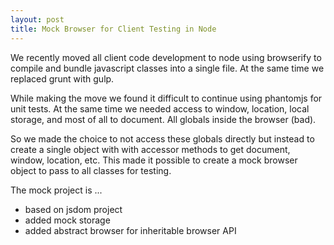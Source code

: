 ```yaml
---
layout: post
title: Mock Browser for Client Testing in Node
---
```


We recently moved all client code development to node using browserify to compile and bundle javascript classes into a single file.  At the same time we replaced grunt with gulp.

While making the move we found it difficult to continue using phantomjs for unit tests.  At the same time we needed access to window, location, local storage, and most of all to document.  All globals inside the browser (bad).

So we made the choice to not access these globals directly but instead to create a single object with with accessor methods to get document, window, location, etc.  This made it possible to create a mock browser object to pass to all classes for testing.

The mock project is ...

* based on jsdom project
* added mock storage
* added abstract browser for inheritable browser API


